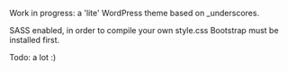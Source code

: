 Work in progress: a 'lite' WordPress theme based on _underscores.

SASS enabled, in order to compile your own style.css Bootstrap must be installed first.

Todo: a lot :)
